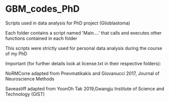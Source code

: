 # GBM_codes_PhD
Scripts used in data analysis for PhD project (Glioblastoma)

Each folder contains a script named 'Main....' that calls and executes other functions
contained in each folder

This scripts were strictly used for personal data analysis during the course
of my PhD 

Important (for further details look at license.txt in their respective folders):

NoRMCorre adapted from Pnevmatikakis and Giovanucci 2017, Journal of Neuroscience Methods

Saveastiff adapted from YoonOh Tak 2019,Gwangju Institute of Science and Technology (GIST)  